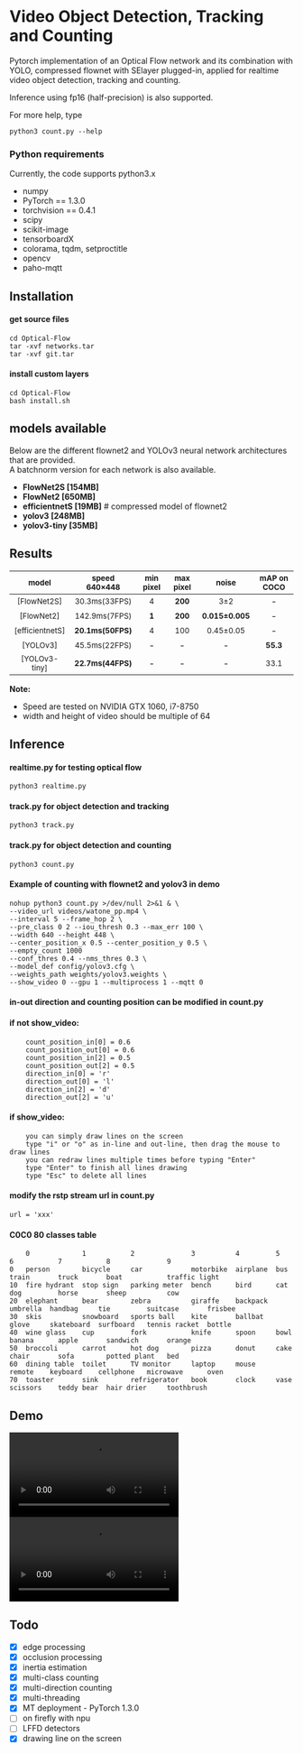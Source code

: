 # Video Object Detection, Tracking and Counting

Pytorch implementation of an Optical Flow network and its combination with YOLO, compressed flownet with SElayer plugged-in, applied for realtime video object detection, tracking and counting.

Inference using fp16 (half-precision) is also supported.

For more help, type <br />
    
    python3 count.py --help
    
### Python requirements 
Currently, the code supports python3.x
* numpy 
* PyTorch == 1.3.0
* torchvision == 0.4.1
* scipy 
* scikit-image
* tensorboardX
* colorama, tqdm, setproctitle 
* opencv
* paho-mqtt


## Installation 

#### get source files
    cd Optical-Flow
    tar -xvf networks.tar
    tar -xvf git.tar

#### install custom layers
    cd Optical-Flow
    bash install.sh

## models available
Below are the different flownet2 and YOLOv3 neural network architectures that are provided. <br />
A batchnorm version for each network is also available.

 - **FlowNet2S [154MB]**
 - **FlowNet2 [650MB]**
 - **efficientnetS [19MB]** # compressed model of flownet2
 - **yolov3 [248MB]**
 - **yolov3-tiny [35MB]**

## Results

|                           <sub>model</sub>                           |      <sub>speed 640×448</br></sub>     |      <sub>min pixel</br></sub>      |  <sub>max pixel</br></sub>  |  <sub>noise</br></sub>  |  <sub>mAP on COCO</br></sub>  |
|:----------------------------------------------------------------------:|:--------------------------------------------:|:--------------------------------------------:|:--------------------------------:|:--------------------------------:|:--------------------------------:|
| <sub>[FlowNet2S]</sub> |       <sub>30.3ms(33FPS)</sub>       |       <sub>4</sub>       |               <sub>**200**</sub>              |               <sub>3±2</sub>             |               -             |
| <sub>[FlowNet2]</sub> | <sub>142.9ms(7FPS)</sub> | <sub>**1**</sub> | <sub>**200**</sub> | <sub>**0.015±0.005**</sub>  |               -           |
| <sub>[efficientnetS]</sub> | <sub>**20.1ms(50FPS)**</sub> | <sub>4</sub> | <sub>100</sub> | <sub>0.45±0.05</sub>  |               -             |
|<sub>[YOLOv3]</sub> | <sub>45.5ms(22FPS)</sub> | - | - | - |               <sub>**55.3**</sub>             |
|<sub>[YOLOv3-tiny]</sub> | <sub>**22.7ms(44FPS)**</sub> | - | - | - |               <sub>33.1</sub>             |

**Note:** 
- Speed are tested on NVIDIA GTX 1060, i7-8750
- width and height of video should be multiple of 64

## Inference
#### realtime.py for testing optical flow
    python3 realtime.py

#### track.py for object detection and tracking
    python3 track.py

#### track.py for object detection and counting
    python3 count.py
    
#### Example of counting with flownet2 and yolov3 in demo
    nohup python3 count.py >/dev/null 2>&1 & \
    --video_url videos/watone_pp.mp4 \
    --interval 5 --frame_hop 2 \
    --pre_class 0 2 --iou_thresh 0.3 --max_err 100 \
    --width 640 --height 448 \
    --center_position_x 0.5 --center_position_y 0.5 \
    --empty_count 1000
    --conf_thres 0.4 --nms_thres 0.3 \
    --model_def config/yolov3.cfg \
    --weights_path weights/yolov3.weights \
    --show_video 0 --gpu 1 --multiprocess 1 --mqtt 0
    
#### in-out direction and counting position can be modified in count.py
#### if not show_video:
        count_position_in[0] = 0.6
        count_position_out[0] = 0.6
        count_position_in[2] = 0.5
        count_position_out[2] = 0.5
        direction_in[0] = 'r'
        direction_out[0] = 'l'
        direction_in[2] = 'd'
        direction_out[2] = 'u'
#### if show_video:
        you can simply draw lines on the screen
        type "i" or "o" as in-line and out-line, then drag the mouse to draw lines
        you can redraw lines multiple times before typing "Enter"
        type "Enter" to finish all lines drawing
        type "Esc" to delete all lines
    
#### modify the rstp stream url in count.py
    url = 'xxx'
    
#### C0C0 80 classes table
        0             1           2              3          4         5         6           7           8              9
    0   person        bicycle     car            motorbike  airplane  bus       train       truck       boat           traffic light
    10  fire hydrant  stop sign   parking meter  bench      bird      cat       dog         horse       sheep          cow
    20  elephant      bear        zebra          giraffe    backpack  umbrella  handbag     tie         suitcase       frisbee
    30  skis          snowboard   sports ball    kite       ballbat   glove     skateboard  surfboard   tennis racket  bottle
    40  wine glass    cup         fork           knife      spoon     bowl      banana      apple       sandwich       orange
    50  broccoli      carrot      hot dog        pizza      donut     cake      chair       sofa        potted plant   bed
    60  dining table  toilet      TV monitor     laptop     mouse     remote    keyboard    cellphone   microwave      oven
    70  toaster       sink        refrigerator   book       clock     vase      scissors    teddy bear  hair drier     toothbrush
    
## Demo
<video preload="none">
    <source source="./demo/optflow_demo_1.mp4" type="video/mp4">
</video>
<video preload="none">
    <source source="./demo/optflow_demo_2.mp4" type="video/mp4">
</video>

## Todo
- [x] edge processing
- [x] occlusion processing
- [x] inertia estimation
- [x] multi-class counting
- [x] multi-direction counting
- [x] multi-threading
- [x] MT deployment - PyTorch 1.3.0
- [ ] on firefly with npu
- [ ] LFFD detectors
- [x] drawing line on the screen
